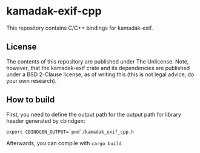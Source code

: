 # kamadak-exif-cpp
This repository contains C/C++ bindings for kamadak-exif. 


## License
The contents of this repository are published under The Unlicense. Note, however, that the kamadak-exif crate and its dependencies are published under a BSD 2-Clause license, as of writing this (this is not legal advice, do your own research).

## How to build
First, you need to define the output path for the output path for library header generated by cbindgen:
```
export CBINDGEN_OUTPUT=`pwd`/kamadak_exif_cpp.h
```
Afterwards, you can compile with `cargo build`.
